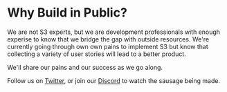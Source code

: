# Why Build in Public?

We are not S3 experts, but we are development professionals with enough experise to know that we bridge the gap with outside resources. We're currently going through own own pains to implement S3 but know that collecting a variety of user stories will lead to a better product. 

We'll share our pains and our success as we go along.

Follow us on [Twitter](https://twitter.com/OpenSociocracy), or join our [Discord](https://discord.gg/9NKcMbte) to watch the sausage being made.